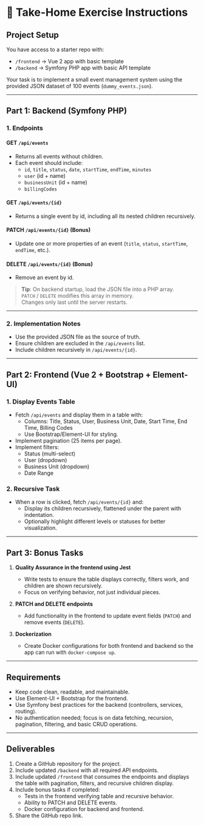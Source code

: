# 📝 Take-Home Exercise Instructions

## Project Setup

You have access to a starter repo with:

- `/frontend` → Vue 2 app with basic template
- `/backend` → Symfony PHP app with basic API template

Your task is to implement a small event management system using the provided JSON dataset of 100 events (`dummy_events.json`).

---

## Part 1: Backend (Symfony PHP)

### 1. Endpoints

#### GET `/api/events`

- Returns all events without children.
- Each event should include:
  - `id`, `title`, `status`, `date`, `startTime`, `endTime`, `minutes`
  - `user` (id + name)
  - `businessUnit` (id + name)
  - `billingCodes`

#### GET `/api/events/{id}`

- Returns a single event by id, including all its nested children recursively.

#### PATCH `/api/events/{id}` (Bonus)

- Update one or more properties of an event (`title`, `status`, `startTime`, `endTime`, etc.).

#### DELETE `/api/events/{id}` (Bonus)

- Remove an event by id.

> **Tip**: On backend startup, load the JSON file into a PHP array.  
> `PATCH` / `DELETE` modifies this array in memory.  
> Changes only last until the server restarts.

---

### 2. Implementation Notes

- Use the provided JSON file as the source of truth.
- Ensure children are excluded in the `/api/events` list.
- Include children recursively in `/api/events/{id}`.

---

## Part 2: Frontend (Vue 2 + Bootstrap + Element-UI)

### 1. Display Events Table

- Fetch `/api/events` and display them in a table with:
  - Columns: Title, Status, User, Business Unit, Date, Start Time, End Time, Billing Codes
  - Use Bootstrap/Element-UI for styling.
- Implement pagination (25 items per page).
- Implement filters:
  - Status (multi-select)
  - User (dropdown)
  - Business Unit (dropdown)
  - Date Range

### 2. Recursive Task

- When a row is clicked, fetch `/api/events/{id}` and:
  - Display its children recursively, flattened under the parent with indentation.
  - Optionally highlight different levels or statuses for better visualization.

---

## Part 3: Bonus Tasks

1. **Quality Assurance in the frontend using Jest**

   - Write tests to ensure the table displays correctly, filters work, and children are shown recursively.
   - Focus on verifying behavior, not just individual pieces.

2. **PATCH and DELETE endpoints**

   - Add functionality in the frontend to update event fields (`PATCH`) and remove events (`DELETE`).

3. **Dockerization**
   - Create Docker configurations for both frontend and backend so the app can run with `docker-compose up`.

---

## Requirements

- Keep code clean, readable, and maintainable.
- Use Element-UI + Bootstrap for the frontend.
- Use Symfony best practices for the backend (controllers, services, routing).
- No authentication needed; focus is on data fetching, recursion, pagination, filtering, and basic CRUD operations.

---

## Deliverables

1. Create a GitHub repository for the project.
2. Include updated `/backend` with all required API endpoints.
3. Include updated `/frontend` that consumes the endpoints and displays the table with pagination, filters, and recursive children display.
4. Include bonus tasks if completed:
   - Tests in the frontend verifying table and recursive behavior.
   - Ability to PATCH and DELETE events.
   - Docker configuration for backend and frontend.
5. Share the GitHub repo link.
